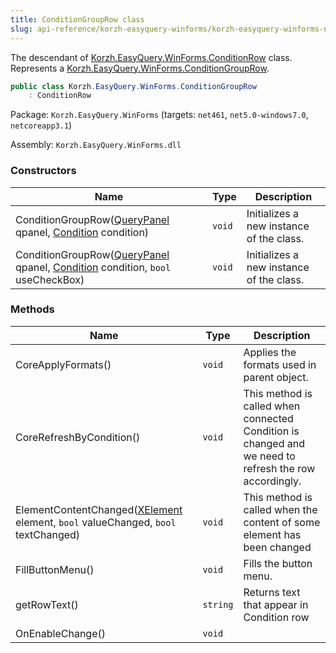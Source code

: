```yaml
---
title: ConditionGroupRow class
slug: api-reference/korzh-easyquery-winforms/korzh-easyquery-winforms-namespace/conditiongrouprow-class
---
```


The descendant of [Korzh.EasyQuery.WinForms.ConditionRow](//easyquery/docs/api-reference/korzh-easyquery-winforms/korzh-easyquery-winforms-namespace/conditionrow-class) class. Represents a [Korzh.EasyQuery.WinForms.ConditionGroupRow](//easyquery/docs/api-reference/korzh-easyquery-winforms/korzh-easyquery-winforms-namespace/conditiongrouprow-class).
```csharp
public class Korzh.EasyQuery.WinForms.ConditionGroupRow
    : ConditionRow

```
Package: `Korzh.EasyQuery.WinForms` (targets: `net461`, `net5.0-windows7.0`, `netcoreapp3.1`)

Assembly: `Korzh.EasyQuery.WinForms.dll`

### Constructors

| Name | Type | Description | 
| --- | --- | --- | 
| ConditionGroupRow([QueryPanel](//easyquery/docs/api-reference/korzh-easyquery-winforms/korzh-easyquery-winforms-namespace/querypanel-class) qpanel, [Condition](//easyquery/docs/api-reference/korzh-easyquery/korzh-easyquery-namespace/condition-class) condition) | `void` | Initializes a new instance of the <see cref="!:Korzh.EasyQuery.WinForms.QueryPanel.ConditionGroupRow" /> class. | 
| ConditionGroupRow([QueryPanel](//easyquery/docs/api-reference/korzh-easyquery-winforms/korzh-easyquery-winforms-namespace/querypanel-class) qpanel, [Condition](//easyquery/docs/api-reference/korzh-easyquery/korzh-easyquery-namespace/condition-class) condition, `bool` useCheckBox) | `void` | Initializes a new instance of the <see cref="!:Korzh.EasyQuery.WinForms.QueryPanel.ConditionGroupRow" /> class. | 


### Methods

| Name | Type | Description | 
| --- | --- | --- | 
| CoreApplyFormats() | `void` | Applies the formats used in parent object. | 
| CoreRefreshByCondition() | `void` | This method is called when connected Condition is changed  and we need to refresh the row accordingly. | 
| ElementContentChanged([XElement](//easyquery/docs/api-reference/korzh-easyquery-winforms/korzh-easyquery-winforms-namespace/xelement-class) element, `bool` valueChanged, `bool` textChanged) | `void` | This method is called when the content of some element has been changed | 
| FillButtonMenu() | `void` | Fills the button menu. | 
| getRowText() | `string` | Returns text that appear in Condition row | 
| OnEnableChange() | `void` |  |